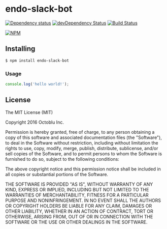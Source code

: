# endo-slack-bot

[![Dependency status](http://img.shields.io/david/octoblu/endo-slack-bot.svg?style=flat)](https://david-dm.org/octoblu/endo-slack-bot)
[![devDependency Status](http://img.shields.io/david/dev/octoblu/endo-slack-bot.svg?style=flat)](https://david-dm.org/octoblu/endo-slack-bot#info=devDependencies)
[![Build Status](http://img.shields.io/travis/octoblu/endo-slack-bot.svg?style=flat&branch=master)](https://travis-ci.org/octoblu/endo-slack-bot)

[![NPM](https://nodei.co/npm/endo-slack-bot.svg?style=flat)](https://npmjs.org/package/endo-slack-bot)

## Installing

```bash
$ npm install endo-slack-bot
```

### Usage

```javascript
console.log('hello world!');
```

## License

The MIT License (MIT)

Copyright 2016 Octoblu Inc.

Permission is hereby granted, free of charge, to any person obtaining a copy
of this software and associated documentation files (the "Software"), to deal
in the Software without restriction, including without limitation the rights
to use, copy, modify, merge, publish, distribute, sublicense, and/or sell
copies of the Software, and to permit persons to whom the Software is
furnished to do so, subject to the following conditions:

The above copyright notice and this permission notice shall be included in
all copies or substantial portions of the Software.

THE SOFTWARE IS PROVIDED "AS IS", WITHOUT WARRANTY OF ANY KIND, EXPRESS OR
IMPLIED, INCLUDING BUT NOT LIMITED TO THE WARRANTIES OF MERCHANTABILITY,
FITNESS FOR A PARTICULAR PURPOSE AND NONINFRINGEMENT. IN NO EVENT SHALL THE
AUTHORS OR COPYRIGHT HOLDERS BE LIABLE FOR ANY CLAIM, DAMAGES OR OTHER
LIABILITY, WHETHER IN AN ACTION OF CONTRACT, TORT OR OTHERWISE, ARISING FROM,
OUT OF OR IN CONNECTION WITH THE SOFTWARE OR THE USE OR OTHER DEALINGS IN
THE SOFTWARE.
